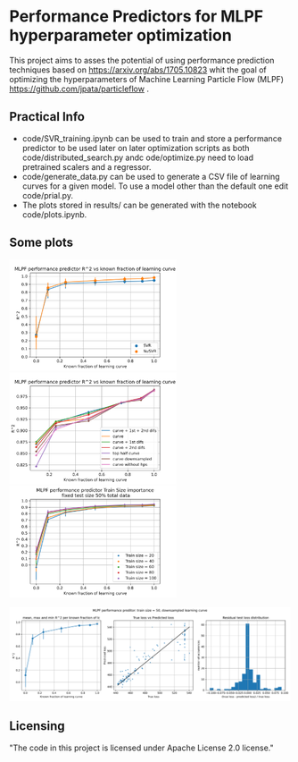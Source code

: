 # Performance Predictors for MLPF hyperparameter optimization

This project aims to asses the potential of using performance prediction techniques based on https://arxiv.org/abs/1705.10823 whit the goal of optimizing the hyperparameters of Machine Learning Particle Flow (MLPF) https://github.com/jpata/particleflow .

## Practical Info
* code/SVR_training.ipynb can be used to train and store a performance predictor to be used later on later optimization scripts as both code/distributed_search.py andc ode/optimize.py need to load pretrained scalers and a regressor.
* code/generate_data.py can be used to generate a CSV file of learning curves for a given model. To use a model other than the default one edit code/prial.py.
* The plots stored in results/ can be generated with the notebook code/plots.ipynb.

## Some plots

<p float="left">
  <img src="results/mlpf_SVR_vs_NuSVR.png" alt="Importance of learning curve and diffs" width="300"/>
   <img src="results/mlpf_curve_info.png" alt="R^2 vs known fraction for SVR and NuSVR" width="300"/>
   <img src="results/mlpf_train_size.png" alt="Importance of train size" width="300"/>
</p>

<p float="left" >
  <img src="results/mlpf_worst_case.png" alt="Downsampled curve and small training set" width="900"/>
</p>

## Licensing
"The code in this project is licensed under Apache License 2.0 license."